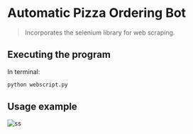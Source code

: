 # Automatic Pizza Ordering Bot
> Incorporates the selenium library for web scraping.

## Executing the program
In terminal:
```sh
python webscript.py
```
## Usage example
![ss](https://user-images.githubusercontent.com/34658946/48452463-36bbb680-e77d-11e8-893a-d90c99f1baa3.gif)

